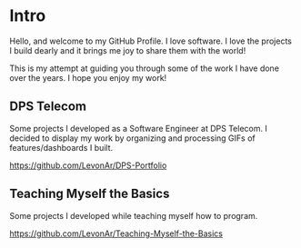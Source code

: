 # Intro

Hello, and welcome to my GitHub Profile. I love software. I love the projects I build dearly and it brings me joy to share them with the world! 

This is my attempt at guiding you through some of the work I have done over the years. I hope you enjoy my work!

## DPS Telecom
Some projects I developed as a Software Engineer at DPS Telecom. I decided to display my work by organizing and processing GIFs of features/dashboards I built.

https://github.com/LevonAr/DPS-Portfolio

## Teaching Myself the Basics
Some projects I developed while teaching myself how to program.

https://github.com/LevonAr/Teaching-Myself-the-Basics
